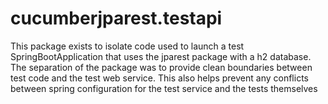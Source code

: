 # cucumberjparest.testapi

This package exists to isolate code used to launch a
test SpringBootApplication that uses the jparest package
with a h2 database. The separation of the package was
to provide clean boundaries between test code and the
test web service. This also helps prevent any conflicts
between spring configuration for the test service and
the tests themselves
